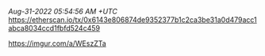 _Aug-31-2022 05:54:56 AM +UTC_\
https://etherscan.io/tx/0x6143e806874de9352377b1c2ca3be31a0d479acc1abca8034ccd1fbfd524c459

https://imgur.com/a/WEszZTa
